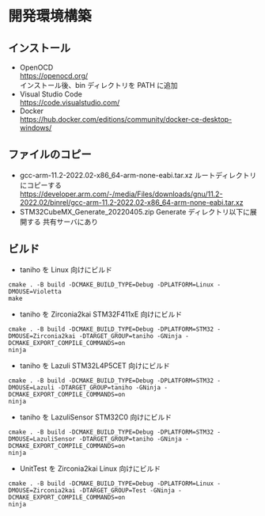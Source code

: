 # 開発環境構築

## インストール

- OpenOCD  
  https://openocd.org/  
  インストール後、bin ディレクトリを PATH に追加
- Visual Studio Code  
  https://code.visualstudio.com/
- Docker  
  https://hub.docker.com/editions/community/docker-ce-desktop-windows/

## ファイルのコピー

- gcc-arm-11.2-2022.02-x86_64-arm-none-eabi.tar.xz
  ルートディレクトリにコピーする
  https://developer.arm.com/-/media/Files/downloads/gnu/11.2-2022.02/binrel/gcc-arm-11.2-2022.02-x86_64-arm-none-eabi.tar.xz
- STM32CubeMX_Generate_20220405.zip
  Generate ディレクトリ以下に展開する
  共有サーバにあり

## ビルド

- taniho を Linux 向けにビルド

```
cmake . -B build -DCMAKE_BUILD_TYPE=Debug -DPLATFORM=Linux -DMOUSE=Violetta
make
```

- taniho を Zirconia2kai STM32F411xE 向けにビルド

```
cmake . -B build -DCMAKE_BUILD_TYPE=Debug -DPLATFORM=STM32 -DMOUSE=Zirconia2kai -DTARGET_GROUP=taniho -GNinja -DCMAKE_EXPORT_COMPILE_COMMANDS=on
ninja
```

- taniho を Lazuli STM32L4P5CET 向けにビルド

```
cmake . -B build -DCMAKE_BUILD_TYPE=Debug -DPLATFORM=STM32 -DMOUSE=Lazuli -DTARGET_GROUP=taniho -GNinja -DCMAKE_EXPORT_COMPILE_COMMANDS=on
ninja
```

- taniho を LazuliSensor STM32C0 向けにビルド

```
cmake . -B build -DCMAKE_BUILD_TYPE=Debug -DPLATFORM=STM32 -DMOUSE=LazuliSensor -DTARGET_GROUP=taniho -GNinja -DCMAKE_EXPORT_COMPILE_COMMANDS=on
ninja
```

- UnitTest を Zirconia2kai Linux 向けにビルド

```
cmake . -B build -DCMAKE_BUILD_TYPE=Debug -DPLATFORM=Linux -DMOUSE=Zirconia2kai -DTARGET_GROUP=Test -GNinja -DCMAKE_EXPORT_COMPILE_COMMANDS=on
ninja
```
